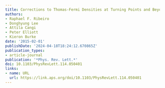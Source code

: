 ```yaml
---
title: Corrections to Thomas-Fermi Densities at Turning Points and Beyond
authors:
- Raphael F. Ribeiro
- Donghyung Lee
- Attila Cangi
- Peter Elliott
- Kieron Burke
date: '2015-02-01'
publishDate: '2024-04-18T18:24:12.670865Z'
publication_types:
- article-journal
publication: '*Phys. Rev. Lett.*'
doi: 10.1103/PhysRevLett.114.050401
links:
- name: URL
  url: https://link.aps.org/doi/10.1103/PhysRevLett.114.050401
---
```

